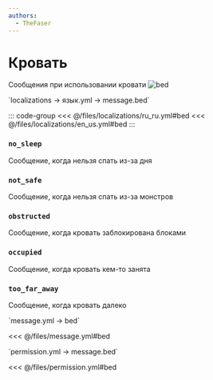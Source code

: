 ```yaml
---
authors:
  - TheFaser
---
```


# Кровать

<!--@include: @/parts/vanillaWarn.md#message-->

Сообщения при использовании кровати
![bed](/bed.png)

[//]: # (localization)
<!--@include: @/parts/words.md#localization--> 
<!--@include: @/parts/words.md#path--> `localizations → язык.yml → message.bed`

<!--@include: @/parts/words.md#default--> 

::: code-group
<<< @/files/localizations/ru_ru.yml#bed
<<< @/files/localizations/en_us.yml#bed
:::

### `no_sleep`

Сообщение, когда нельзя спать из-за дня

### `not_safe`

Сообщение, когда нельзя спать из-за монстров

### `obstructed`

Сообщение, когда кровать заблокирована блоками

### `occupied`

Сообщение, когда кровать кем-то занята

### `too_far_away`

Сообщение, когда кровать далеко

[//]: # (message.yml)
<!--@include: @/parts/words.md#setting-->
<!--@include: @/parts/words.md#path--> `message.yml → bed`

<!--@include: @/parts/words.md#default-->
<<< @/files/message.yml#bed

<!--@include: @/parts/enable.md-->
<!--@include: @/parts/destination.md-->
<!--@include: @/parts/sound.md-->

[//]: # (permission.yml)
<!--@include: @/parts/words.md#permission-->
<!--@include: @/parts/words.md#path--> `permission.yml → message.bed`

<!--@include: @/parts/words.md#default-->
<<< @/files/permission.yml#bed

<!--@include: @/parts/permission/permissionTier3.md-->
<!--@include: @/parts/permission/sound.md-->